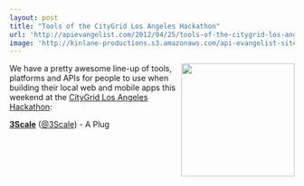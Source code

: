 ```yaml
---
layout: post
title: "Tools of the CityGrid Los Angeles Hackathon"
url: 'http://apievangelist.com/2012/04/25/tools-of-the-citygrid-los-angeles-hackathon/'
image: 'http://kinlane-productions.s3.amazonaws.com/api-evangelist-site/blog/citygrid-los-angeles.png'
---
```


<img class="c1" src="http://kinlane-productions.s3.amazonaws.com/events/citygrid-la-hackathon/citygrid-los-angeles.png" alt="" width="200" align="right" />

We have a pretty awesome line-up of tools, platforms and APIs for people to use when building their local web and mobile apps this weekend at the [CityGrid Los Angeles Hackathon][1]:

**[3Scale][2]** ([@3Scale][3]) - A Plug

   [1]: http://citygridhackathonla.eventbrite.com/ (CityGrid Los Angeles Hackathon)
   [2]: http://www.3scale.net/ (3Scale)
   [3]: https://twitter.com/#!/3scale (3Scale)
